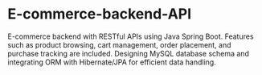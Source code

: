 # E-commerce-backend-API
E-commerce backend with RESTful APIs using Java Spring Boot. Features such as product browsing, cart management, order placement, and purchase tracking are included. Designing MySQL database schema and integrating ORM with Hibernate/JPA for efficient data handling.
